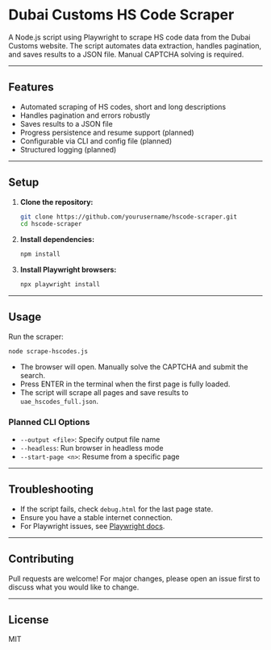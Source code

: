 # Dubai Customs HS Code Scraper

A Node.js script using Playwright to scrape HS code data from the Dubai Customs website. The script automates data extraction, handles pagination, and saves results to a JSON file. Manual CAPTCHA solving is required.

---

## Features
- Automated scraping of HS codes, short and long descriptions
- Handles pagination and errors robustly
- Saves results to a JSON file
- Progress persistence and resume support (planned)
- Configurable via CLI and config file (planned)
- Structured logging (planned)

---

## Setup

1. **Clone the repository:**
   ```sh
   git clone https://github.com/yourusername/hscode-scraper.git
   cd hscode-scraper
   ```
2. **Install dependencies:**
   ```sh
   npm install
   ```
3. **Install Playwright browsers:**
   ```sh
   npx playwright install
   ```

---

## Usage

Run the scraper:
```sh
node scrape-hscodes.js
```

- The browser will open. Manually solve the CAPTCHA and submit the search.
- Press ENTER in the terminal when the first page is fully loaded.
- The script will scrape all pages and save results to `uae_hscodes_full.json`.

### Planned CLI Options
- `--output <file>`: Specify output file name
- `--headless`: Run browser in headless mode
- `--start-page <n>`: Resume from a specific page

---

## Troubleshooting
- If the script fails, check `debug.html` for the last page state.
- Ensure you have a stable internet connection.
- For Playwright issues, see [Playwright docs](https://playwright.dev/).

---

## Contributing
Pull requests are welcome! For major changes, please open an issue first to discuss what you would like to change.

---

## License
MIT
